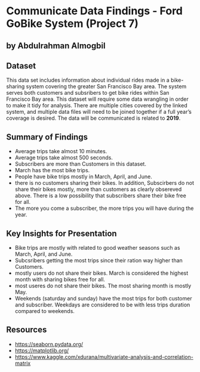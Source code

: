 # Communicate Data Findings - Ford GoBike System (Project 7) 
## by Abdulrahman Almogbil


## Dataset

This data set includes information about individual rides made in a bike-sharing system covering the greater San Francisco Bay area. The system serves both customers and subsribers to get bike rides within San Francisco Bay area. This dataset will require some data wrangling in order to make it tidy for analysis. There are multiple cities covered by the linked system, and multiple data files will need to be joined together if a full year’s coverage is desired. The data will be communicated is related to **2019**.


## Summary of Findings

- Average trips take almost 10 minutes. 
- Average trips take almost 500 seconds.
- Subscribers are more than Customers in this dataset.
- March has the most bike trips. 
- People have bike trips mostly in March, April, and June.
- there is no customers sharing their bikes. In addition, Subscirbers do not share their bikes mostly, more than customers as clearly obsereved above. There is a low possibility that subscribers share their bike free for all.
- The more you come a subscriber, the more trips you will have during the year.


## Key Insights for Presentation

- Bike trips are mostly with related to good weather seasons such as March, April, and June. 
- Subcsribers getting the most trips since their ration way higher than Customers.
- mostly users do not share their bikes. March is considered the highest month with sharing bikes free for all.
- most useres do not share their bikes. The most sharing month is mostly May.
- Weekends (saturday and sunday) have the most trips for both customer and subscriber. Weekdays are considered to be with less trips duration compared to weekends. 

## Resources 
- https://seaborn.pydata.org/
- https://matplotlib.org/
- https://www.kaggle.com/xdurana/multivariate-analysis-and-correlation-matrix